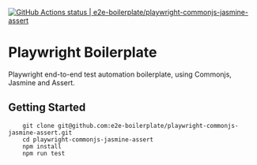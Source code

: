 [![GitHub Actions status | e2e-boilerplate/playwright-commonjs-jasmine-assert](https://github.com/e2e-boilerplate/playwright-commonjs-jasmine-assert/workflows/playwright-commonjs-jasmine-assert/badge.svg)](https://github.com/e2e-boilerplate/playwright-commonjs-jasmine-assert/actions?workflow=playwright-commonjs-jasmine-assert)

# Playwright Boilerplate

Playwright end-to-end test automation boilerplate, using Commonjs, Jasmine and Assert.

## Getting Started

    	git clone git@github.com:e2e-boilerplate/playwright-commonjs-jasmine-assert.git
    	cd playwright-commonjs-jasmine-assert
    	npm install
    	npm run test

